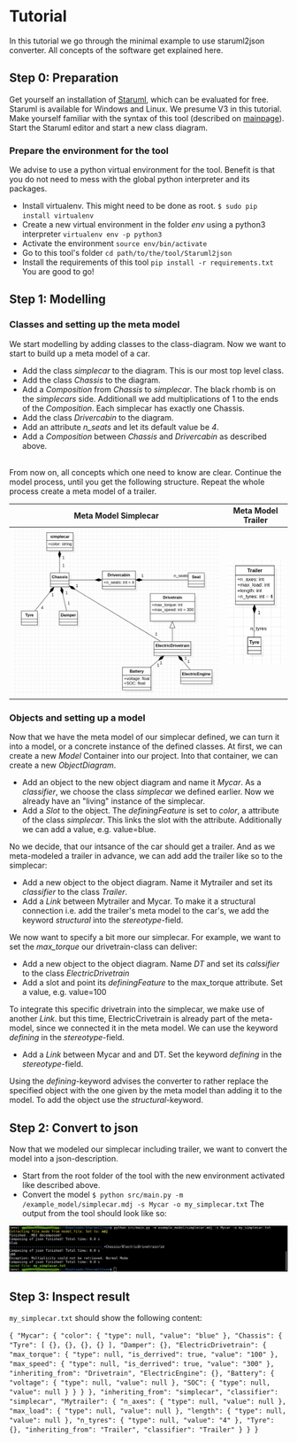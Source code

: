 # Tutorial 

In this tutorial we go through the minimal example to use staruml2json converter. All concepts of the software get explained here.

## Step 0: Preparation
Get yourself an installation of [Staruml](http://staruml.io/), which can be evaluated for free. Staruml is available for Windows and Linux. We presume V3 in this tutorial. <br>
Make yourself familiar with the syntax of this tool (described on [mainpage](https://github.com/TUMFTM/Staruml2json)).
Start the Staruml editor and start a new class diagram.

### Prepare the environment for the tool
We advise to use a python virtual environment for the tool. Benefit is that you do not need to mess with the global python interpreter and its packages. 
* Install virtualenv. This might need to be done as root. `$ sudo pip install virtualenv`
* Create a new virtual environment in the folder *env* using a python3 interpreter `virtualenv env -p python3`
* Activate the environment `source env/bin/activate`
* Go to this tool's folder `cd path/to/the/tool/Staruml2json`
* Install the requirements of this tool `pip install -r requirements.txt`
You are good to go!

## Step 1: Modelling
### Classes and setting up the meta model
We start modelling by adding classes to the class-diagram. Now we want to start to build up a meta model of a car.
* Add the class *simplecar* to the diagram. This is our most top level class.
* Add the class *Chassis* to the diagram.
* Add a *Composition* from *Chassis* to *simplecar*. The black rhomb is on the *simplecars* side. Additionall we add multiplications of 1 to the ends of the *Composition*. Each simplecar has exactly one Chassis.
* Add the class *Drivercabin* to the diagram.
* Add an attribute *n_seats* and let its default value be *4*.
* Add a *Composition* between *Chassis* and *Drivercabin* as described above.

<br/>
From now on, all concepts which one need to know are clear. Continue the model process, until you get the following structure. Repeat the whole process create a meta model of a trailer. 

| Meta Model Simplecar             |  Meta Model Trailer |
:-------------------------:|:-------------------------:
![simple_car_meta_model](simple_car_meta_model.png) | ![trailer](trailer_meta_model.png)

### Objects and setting up a model
Now that we have the meta model of our simplecar defined, we can turn it into a model, or a concrete instance of the defined classes. At first, we can create a new *Model* Container into our project. Into that container, we can create a new *ObjectDiagram*.

* Add an object to the new object diagram and name it  *Mycar*. As a *classifier*, we choose the class *simplecar* we defined earlier. Now we already have an "living" instance of the simplecar.
* Add a *Slot* to the object. The *definingFeature* is set to *color*, a attribute of the class *simplecar*. This links the slot with the attribute. Additionally we can add a value, e.g. value=blue.

No we decide, that our intsance of the car should get a trailer. And as we meta-modeled a trailer in advance, we can add add the trailer like so to the simplecar:
* Add a new object to the object diagram. Name it Mytrailer and set its *classifier* to the class *Trailer*.
* Add a *Link* between Mytrailer and Mycar. To make it a structural connection i.e. add the trailer's meta model to the car's, we add the keyword *structural* into the *stereotype*-field.

We now want to specify a bit more our simplecar. For example, we want to set the *max_torque* our drivetrain-class can deliver:
* Add a new object to the object diagram. Name *DT* and set its *calssifier* to the class *ElectricDrivetrain*
* Add a slot and point its *definingFeature* to the max_torque attribute. Set a value, e.g. value=100

To integrate this specific drivetrain into the simplecar, we make use of another *Link*. but this time, ElectricCrivetrain is already part of the meta-model, since we connected it in the meta model. We can use the keyword *defining* in the *stereotype*-field.
* Add a *Link* between Mycar and and DT. Set the keyword *defining* in the *stereotype*-field.

Using the *defining*-keyword advises the converter to rather replace the specified object with the one given by the meta model than adding it to the model. To add the object use the *structural*-keyword.

## Step 2: Convert to json
Now that we modeled our simplecar including trailer, we want to convert the model into a json-description.
* Start from the root folder of the tool with the new environment activated like described above.
* Convert the model `$ python src/main.py -m /example_model/simplecar.mdj -s Mycar -o my_simplecar.txt`
The output from the tool should look like so:

![output](output.png)

## Step 3: Inspect result
`my_simplecar.txt` should show the following content:

`{
  "Mycar": {
    "color": {
      "type": null,
      "value": "blue"
    },
    "Chassis": {
      "Tyre": [
        {},
        {},
        {},
        {}
      ],
      "Damper": {},
      "ElectricDrivetrain": {
        "max_torque": {
          "type": null,
          "is_derrived": true,
          "value": "100"
        },
        "max_speed": {
          "type": null,
          "is_derrived": true,
          "value": "300"
        },
        "inheriting_from": "Drivetrain",
        "ElectricEngine": {},
        "Battery": {
          "voltage": {
            "type": null,
            "value": null
          },
          "SOC": {
            "type": null,
            "value": null
          }
        }
      }
    },
    "inheriting_from": "simplecar",
    "classifier": "simplecar",
    "Mytrailer": {
      "n_axes": {
        "type": null,
        "value": null
      },
      "max_load": {
        "type": null,
        "value": null
      },
      "length": {
        "type": null,
        "value": null
      },
      "n_tyres": {
        "type": null,
        "value": "4"
      },
      "Tyre": {},
      "inheriting_from": "Trailer",
      "classifier": "Trailer"
    }
  }
}`